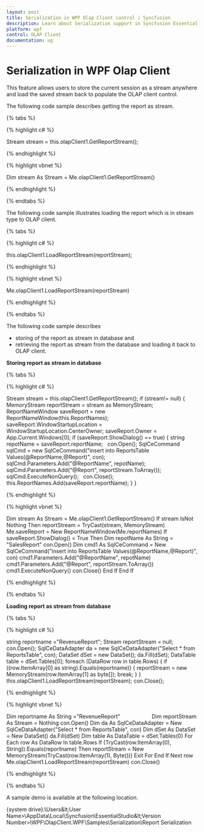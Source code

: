 ```yaml
---
layout: post
title: Serialization in WPF Olap Client control | Syncfusion
description: Learn about Serialization support in Syncfusion Essential Studio WPF Olap Client control, its elements and more details.
platform: wpf
control: OLAP Client
documentation: ug
---
```


# Serialization in WPF Olap Client

This feature allows users to store the current session as a stream anywhere and load the saved stream back to populate the OLAP client control.

The following code sample describes getting the report as stream.

{% tabs %}

{% highlight c# %}   

Stream stream = this.olapClient1.GetReportStream();

{% endhighlight %}

{% highlight vbnet %} 

Dim stream As Stream = Me.olapClient1.GetReportStream()

{% endhighlight %} 

{% endtabs %}

The following code sample illustrates loading the report which is in stream type to OLAP client.

{% tabs %}

{% highlight c# %}  

this.olapClient1.LoadReportStream(reportStream);

{% endhighlight %}

{% highlight vbnet %} 

Me.olapClient1.LoadReportStream(reportStream)

{% endhighlight %}
 
{% endtabs %}

The following code sample describes

 * storing of the report as stream in database and 
 * retrieving the report as stream from the database and loading it back to OLAP client.

**Storing report as stream in database**

{% tabs %}

{% highlight c# %}  
    
Stream stream = this.olapClient1.GetReportStream();
if (stream!= null)
{
    MemoryStream reportStream = stream as MemoryStream;
    ReportNameWindow saveReport = new ReportNameWindow(this.ReportNames);
    saveReport.WindowStartupLocation = WindowStartupLocation.CenterOwner;
    saveReport.Owner = App.Current.Windows[0];
    if (saveReport.ShowDialog() == true)
    {
        string repotName = saveReport.reportName;
        con.Open();
        SqlCeCommand sqlCmd = new SqlCeCommand("insert into ReportsTable Values(@ReportName,@Report)", con);
        sqlCmd.Parameters.Add("@ReportName", repotName);
        sqlCmd.Parameters.Add("@Report", reportStream.ToArray());
        sqlCmd.ExecuteNonQuery();
        con.Close();
        this.ReportNames.Add(saveReport.reportName);
    }
}

{% endhighlight %}

{% highlight vbnet %} 
  
Dim stream As Stream = Me.olapClient1.GetReportStream()
If stream IsNot Nothing Then
    reportStream = TryCast(stream, MemoryStream)
    Me.saveReport = New ReportNameWindow(Me.reportNames)
    If saveReport.ShowDialog() = True Then
        Dim repotName As String = "SalesReport"
        con.Open()
        Dim cmd1 As SqlCeCommand = New SqlCeCommand("insert into ReportsTable Values(@ReportName,@Report)", con)
        cmd1.Parameters.Add("@ReportName", repotName)
        cmd1.Parameters.Add("@Report", reportStream.ToArray())
        cmd1.ExecuteNonQuery()
        con.Close()
    End If
End If

{% endhighlight %}

{% endtabs %}

**Loading report as stream from database**

{% tabs %}

{% highlight c# %} 

string reportname ="RevenueReport";
Stream reportStream = null;
con.Open();
SqlCeDataAdapter da = new SqlCeDataAdapter("Select * from ReportsTable", con);
DataSet dSet = new DataSet();
da.Fill(dSet);
DataTable table = dSet.Tables[0];
foreach (DataRow row in table.Rows)
{
    if ((row.ItemArray[0] as string).Equals(reportname))
    {
        reportStream = new MemoryStream(row.ItemArray[1] as byte[]);
        break;
    }
} 
this.olapClient1.LoadReportStream(reportStream);
con.Close();

{% endhighlight %} 

{% highlight vbnet %} 

Dim reportname As String ="RevenueReport"                    
Dim reportStream As Stream = Nothing
con.Open()
Dim da As SqlCeDataAdapter = New SqlCeDataAdapter("Select * from ReportsTable", con)
Dim dSet As DataSet = New DataSet()
da.Fill(dSet)
Dim table As DataTable = dSet.Tables(0)
For Each row As DataRow In table.Rows
    If (TryCast(row.ItemArray(0), String)).Equals(reportname) Then
        reportStream = New MemoryStream(TryCast(row.ItemArray(1), Byte()))
Exit For
End If
Next row
Me.olapClient1.LoadReportStream(reportStream)
con.Close()

{% endhighlight %} 

{% endtabs %}

A sample demo is available at the following location.

{system drive}:\Users\&lt;User Name&gt;\AppData\Local\Syncfusion\EssentialStudio\&lt;Version Number&gt;\WPF\OlapClient.WPF\Samples\Serialization\Report Serialization
